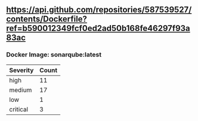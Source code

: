 ## https://api.github.com/repositories/587539527/contents/Dockerfile?ref=b590012349fcf0ed2ad50b168fe46297f93a83ac

### Docker Image: sonarqube:latest
| Severity | Count |
|----------|-------|
| high | 11 |
| medium | 17 |
| low | 1 |
| critical | 3 |